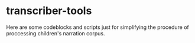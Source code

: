 # transcriber-tools

Here are some codeblocks and scripts just for simplifying the procedure of proccessing children's narration corpus.
